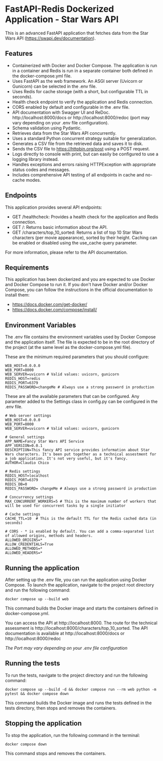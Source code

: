 # FastAPI-Redis Dockerized Application - Star Wars API
This is an advanced FastAPI application that fetches data from the Star Wars API (https://swapi.dev/documentation).


## Features
- Containerized with Docker and Docker Compose. The application is run in a container and Redis is run in a separate container both defined in the docker-compose.yml file.
- Uses FastAPI as the web framework. An ASGI server (Uvicorn or Gunicorn) can be selected in the .env file.
- Uses Redis for cache storage (with a short, but configurable TTL in seconds).
- Health check endpoint to verify the application and Redis connection.
- CORS enabled by default and configurable in the .env file.
- API documentation with Swagger UI and ReDoc. http://localhost:8000/docs or http://localhost:8000/redoc (port may vary depending on your .env file configuration).
- Schema validation using Pydantic.
- Retrieves data from the Star Wars API concurrently.
- Uses a standard Python concurrent strategy suitable for generalization.
- Generates a CSV file from the retrieved data and saves it to disk.
- Sends the CSV file to https://httpbin.org/post using a POST request.
- Logs directly to console with print, but can easily be configured to use a logging library instead.
- Handles exceptions and errors raising HTTPException with appropriate status codes and messages.
- Includes comprehensive API testing of all endpoints in cache and no-cache modes.


## Endpoints
This application provides several API endpoints:

- GET /healthcheck: Provides a health check for the application and Redis connection.
- GET /: Returns basic information about the API.
- GET /characters/top_10_sorted: Returns a list of top 10 Star Wars characters (per movie appearance), sorted by their height. Caching can be enabled or disabled using the use_cache query parameter.

For more information, please refer to the API documentation.


## Requirements
This application has been dockerized and you are expected to use Docker and Docker Compose to run it. 
If you don't have Docker and/or Docker Compose, you can follow the instructions in the official documentation to install them: 

- https://docs.docker.com/get-docker/
- https://docs.docker.com/compose/install/


## Environment Variables

The .env file contains the environment variables used by Docker Compose and the application itself. The file is expected to be in the root directory of the project (at the same level as the docker-compose.yml file).

These are the minimum required parameters that you should configure:

    WEB_HOST=0.0.0.0
    WEB_PORT=8000
    WEB_SERVER=uvicorn # Valid values: uvicorn, gunicorn
    REDIS_HOST=redis
    REDIS_PORT=6379
    REDIS_PASSWORD=changeMe # Always use a strong password in production

These are all the available parameters that can be configured. Any parameter added to the Settings class in config.py can be configured in the .env file.

    # Web server settings
    WEB_HOST=0.0.0.0
    WEB_PORT=8000
    WEB_SERVER=uvicorn # Valid values: uvicorn, gunicorn

    # General settings
    APP_NAME=Fancy Star Wars API Service
    APP_VERSION=0.0.1
    DESCRIPTION=This fancy API service provides information about Star Wars characters. It's been put together as a technical assestment for a job application. It's not very useful, but it's fancy.
    AUTHOR=Claudio Chico

    # Redis settings
    REDIS_HOST=localhost
    REDIS_PORT=6379
    REDIS_DB=0
    REDIS_PASSWORD= changeMe # Always use a strong password in production

    # Concurrency settings
    MAX_CONCURRENT_WORKERS=5 # This is the maximum number of workers that will be used for concurrent tasks by a single initiator

    # Cache settings
    CACHE_TTL=10  # This is the default TTL for the Redis cached data (in seconds)

    # CORS - * is enabled by default. You can add a comma-separated list of allowed origins, methods and headers.
    ALLOWED_ORIGINS=*
    ALLOW_CREDENTIALS=True
    ALLOWED_METHODS=*
    ALLOWED_HEADERS=*


## Running the application

After setting up the .env file, you can run the application using Docker Compose. To launch the application, navigate to the project root directory and run the following command:

    docker compose up --build web

This command builds the Docker image and starts the containers defined in docker-compose.yml.

You can access the API at http://localhost:8000. 
The route for the technical assessment is http://localhost:8000/characters/top_10_sorted. 
The API documentation is available at http://localhost:8000/docs or http://localhost:8000/redoc 

*The Port may vary depending on your .env file configuration*

## Running the tests

To run the tests, navigate to the project directory and run the following command:

    
    docker compose up --build -d && docker compose run --rm web python -m pytest && docker compose down


This command builds the Docker image and runs the tests defined in the tests directory, then stops and removes the containers.


## Stopping the application

To stop the application, run the following command in the terminal:

    docker compose down

This command stops and removes the containers.